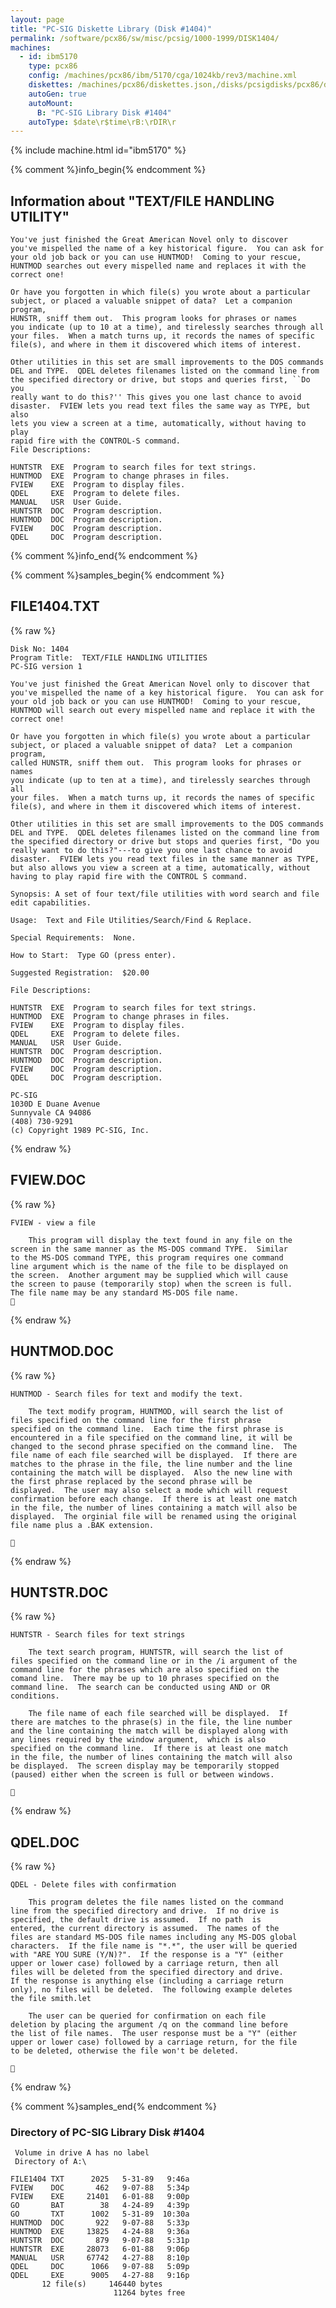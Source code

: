 ```yaml
---
layout: page
title: "PC-SIG Diskette Library (Disk #1404)"
permalink: /software/pcx86/sw/misc/pcsig/1000-1999/DISK1404/
machines:
  - id: ibm5170
    type: pcx86
    config: /machines/pcx86/ibm/5170/cga/1024kb/rev3/machine.xml
    diskettes: /machines/pcx86/diskettes.json,/disks/pcsigdisks/pcx86/diskettes.json
    autoGen: true
    autoMount:
      B: "PC-SIG Library Disk #1404"
    autoType: $date\r$time\rB:\rDIR\r
---
```


{% include machine.html id="ibm5170" %}

{% comment %}info_begin{% endcomment %}

## Information about "TEXT/FILE HANDLING UTILITY"

    You've just finished the Great American Novel only to discover
    you've mispelled the name of a key historical figure.  You can ask for
    your old job back or you can use HUNTMOD!  Coming to your rescue,
    HUNTMOD searches out every mispelled name and replaces it with the
    correct one!
    
    Or have you forgotten in which file(s) you wrote about a particular
    subject, or placed a valuable snippet of data?  Let a companion program,
    HUNSTR, sniff them out.  This program looks for phrases or names
    you indicate (up to 10 at a time), and tirelessly searches through all
    your files.  When a match turns up, it records the names of specific
    file(s), and where in them it discovered which items of interest.
    
    Other utilities in this set are small improvements to the DOS commands
    DEL and TYPE.  QDEL deletes filenames listed on the command line from
    the specified directory or drive, but stops and queries first, ``Do you
    really want to do this?'' This gives you one last chance to avoid
    disaster.  FVIEW lets you read text files the same way as TYPE, but also
    lets you view a screen at a time, automatically, without having to play
    rapid fire with the CONTROL-S command.
    File Descriptions:
    
    HUNTSTR  EXE  Program to search files for text strings.
    HUNTMOD  EXE  Program to change phrases in files.
    FVIEW    EXE  Program to display files.
    QDEL     EXE  Program to delete files.
    MANUAL   USR  User Guide.
    HUNTSTR  DOC  Program description.
    HUNTMOD  DOC  Program description.
    FVIEW    DOC  Program description.
    QDEL     DOC  Program description.
{% comment %}info_end{% endcomment %}

{% comment %}samples_begin{% endcomment %}

## FILE1404.TXT

{% raw %}
```
Disk No: 1404
Program Title:  TEXT/FILE HANDLING UTILITIES
PC-SIG version 1

You've just finished the Great American Novel only to discover that
you've mispelled the name of a key historical figure.  You can ask for
your old job back or you can use HUNTMOD!  Coming to your rescue,
HUNTMOD will search out every mispelled name and replace it with the
correct one!

Or have you forgotten in which file(s) you wrote about a particular
subject, or placed a valuable snippet of data?  Let a companion program,
called HUNSTR, sniff them out.  This program looks for phrases or names
you indicate (up to ten at a time), and tirelessly searches through all
your files.  When a match turns up, it records the names of specific
file(s), and where in them it discovered which items of interest.

Other utilities in this set are small improvements to the DOS commands
DEL and TYPE.  QDEL deletes filenames listed on the command line from
the specified directory or drive but stops and queries first, "Do you
really want to do this?"---to give you one last chance to avoid
disaster.  FVIEW lets you read text files in the same manner as TYPE,
but also allows you view a screen at a time, automatically, without
having to play rapid fire with the CONTROL S command.

Synopsis: A set of four text/file utilities with word search and file
edit capabilities.

Usage:  Text and File Utilities/Search/Find & Replace.

Special Requirements:  None.

How to Start:  Type GO (press enter).

Suggested Registration:  $20.00

File Descriptions:

HUNTSTR  EXE  Program to search files for text strings.
HUNTMOD  EXE  Program to change phrases in files.
FVIEW    EXE  Program to display files.
QDEL     EXE  Program to delete files.
MANUAL   USR  User Guide.
HUNTSTR  DOC  Program description.
HUNTMOD  DOC  Program description.
FVIEW    DOC  Program description.
QDEL     DOC  Program description.

PC-SIG
1030D E Duane Avenue
Sunnyvale CA 94086
(408) 730-9291
(c) Copyright 1989 PC-SIG, Inc.

```
{% endraw %}

## FVIEW.DOC

{% raw %}
```
FVIEW - view a file

    This program will display the text found in any file on the
screen in the same manner as the MS-DOS command TYPE.  Similar
to the MS-DOS command TYPE, this program requires one command
line argument which is the name of the file to be displayed on
the screen.  Another argument may be supplied which will cause
the screen to pause (temporarily stop) when the screen is full.
The file name may be any standard MS-DOS file name.

```
{% endraw %}

## HUNTMOD.DOC

{% raw %}
```
HUNTMOD - Search files for text and modify the text.

    The text modify program, HUNTMOD, will search the list of
files specified on the command line for the first phrase
specified on the command line.  Each time the first phrase is
encountered in a file specified on the command line, it will be
changed to the second phrase specified on the command line.  The
file name of each file searched will be displayed.  If there are
matches to the phrase in the file, the line number and the line
containing the match will be displayed.  Also the new line with
the first phrase replaced by the second phrase will be
displayed.  The user may also select a mode which will request
confirmation before each change.  If there is at least one match
in the file, the number of lines containing a match will also be
displayed.  The orginial file will be renamed using the original
file name plus a .BAK extension.


```
{% endraw %}

## HUNTSTR.DOC

{% raw %}
```
HUNTSTR - Search files for text strings

    The text search program, HUNTSTR, will search the list of
files specified on the command line or in the /i argument of the
command line for the phrases which are also specified on the
comand line.  There may be up to 10 phrases specified on the
command line.  The search can be conducted using AND or OR
conditions. 

    The file name of each file searched will be displayed.  If
there are matches to the phrase(s) in the file, the line number
and the line containing the match will be displayed along with
any lines required by the window argument,  which is also
specified on the command line.  If there is at least one match
in the file, the number of lines containing the match will also
be displayed.  The screen display may be temporarily stopped
(paused) either when the screen is full or between windows.


```
{% endraw %}

## QDEL.DOC

{% raw %}
```
QDEL - Delete files with confirmation

    This program deletes the file names listed on the command
line from the specified directory and drive.  If no drive is
specified, the default drive is assumed.  If no path  is
entered, the current directory is assumed.  The names of the
files are standard MS-DOS file names including any MS-DOS global
characters.  If the file name is "*.*", the user will be queried
with "ARE YOU SURE (Y/N)?".  If the response is a "Y" (either
upper or lower case) followed by a carriage return, then all
files will be deleted from the specified directory and drive.
If the response is anything else (including a carriage return
only), no files will be deleted.  The following example deletes
the file smith.let
    The user can be queried for confirmation on each file
deletion by placing the argument /q on the command line before
the list of file names.  The user response must be a "Y" (either
upper or lower case) followed by a carriage return, for the file
to be deleted, otherwise the file won't be deleted.


```
{% endraw %}

{% comment %}samples_end{% endcomment %}

### Directory of PC-SIG Library Disk #1404

     Volume in drive A has no label
     Directory of A:\

    FILE1404 TXT      2025   5-31-89   9:46a
    FVIEW    DOC       462   9-07-88   5:34p
    FVIEW    EXE     21401   6-01-88   9:00p
    GO       BAT        38   4-24-89   4:39p
    GO       TXT      1002   5-31-89  10:30a
    HUNTMOD  DOC       922   9-07-88   5:33p
    HUNTMOD  EXE     13825   4-24-88   9:36a
    HUNTSTR  DOC       879   9-07-88   5:31p
    HUNTSTR  EXE     28073   6-01-88   9:06p
    MANUAL   USR     67742   4-27-88   8:10p
    QDEL     DOC      1066   9-07-88   5:09p
    QDEL     EXE      9005   4-27-88   9:16p
           12 file(s)     146440 bytes
                           11264 bytes free
